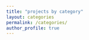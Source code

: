 ```yaml
---
title: "projects by category"
layout: categories
permalink: /categories/
author_profile: true
---
```

